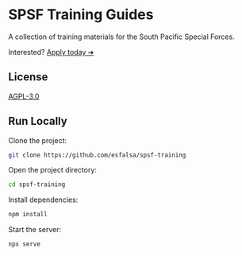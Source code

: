 # SPSF Training Guides

A collection of training materials for the South Pacific Special Forces.

Interested? [Apply today ➔](https://tspforums.xyz/thread-9655.html)

## License

[AGPL-3.0](/LICENSE)

## Run Locally

Clone the project:

```bash
git clone https://github.com/esfalsa/spsf-training
```

Open the project directory:

```bash
cd spsf-training
```

Install dependencies:

```bash
npm install
```

Start the server:

```bash
npx serve
```
